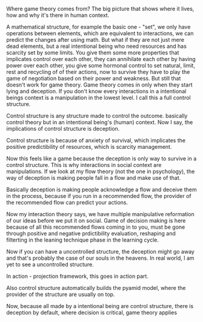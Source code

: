 Where game theory comes from? The big picture that shows where it lives, how and why it's there in human context.

A mathematical structure, for example the basic one - "set", we only have operations between elements, which are equivalent to interactions, we can predict the changes after using math. But what if they are not just mere dead elements, but a real intentional being who need resources and has scarcity set by some limits. You give them some more properties that implicates control over each other, they can annihilate each other by having power over each other, you give some hormonal control to set natural, limit, rest and recycling of of their actions, now to survive they have to play the game of negotiation based on their power and weakness. But still that doesn't work for game theory. Game theory comes in only when they start lying and deception. If you don't know every interactions in a intentional beings context is a manipulation in the lowest level. I call this a full control structure.

Control structure is any structure made to control the outcome. basically control theory but in an intentional being's (human) context. Now I say, the implications of control structure is deception.

Control structure is because of anxiety of survival, which implicates the positive predictibility of resources, which is scarcity management.

Now this feels like a game because the deception is only way to survive in a control structure. This is why interactions in social context are manipulations. If we look at my flow theory (not the one in psychology), the way of deception is making people fall in a flow and make use of that.

Basically deception is making people acknowledge a flow and deceive them in the process, because if you run in a recommended flow, the provider of the recommended flow can predict your actions.

Now my interaction theory says, we have multiple manipulative reformation of our ideas before we put it on social. Game of decision making is here because of all this recommended flows coming in to you, must be gone through positive and negative prdictibility evaluation, reshaping and filterting in the leaning technique phase in the learning cycle.

Now if you can have a uncontrolled structure, the deception might go away and that's probably the case of our souls in the heavens. In real world, I am yet to see a uncontrolled structure.

In action - projection framework, this goes in action part.

Also control structure automatically builds the pyamid model, where the provider of the structure are usually on top.

Now, because all made by a intentional being are control structure, there is deception by default, where decision is critical, game theory applies
